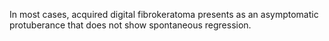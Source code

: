 In most cases, acquired digital fibrokeratoma presents as an asymptomatic protuberance that does not show spontaneous regression.